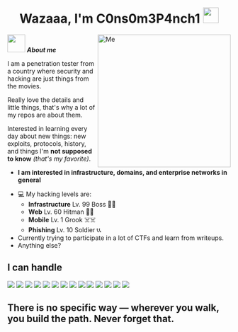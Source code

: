 <h1 align="center"><b>Wazaaa, I'm C0ns0m3P4nch1 </b><img src="https://media.giphy.com/media/hvRJCLFzcasrR4ia7z/giphy.gif" width="35"></h1>

<img align="right" width=300px alt="Me" src="https://64.media.tumblr.com/tumblr_m7kcitO2Em1rvbmclo1_250.gifv" />

<img src="https://media2.giphy.com/media/v1.Y2lkPTc5MGI3NjExa2l6OGUxbzNtMWVlN2Jla3J6YXFtNHoxdjlpamMyb2c1cW92OHRxbCZlcD12MV9pbnRlcm5hbF9naWZfYnlfaWQmY3Q9Zw/077i6AULCXc0FKTj9s/giphy.gif" width="40px">&nbsp;***About me***

I am a penetration tester from a country where security and hacking are just things from the movies.

Really love the details and little things, that's why a lot of my repos are about them.

Interested in learning every day about new things: new exploits, protocols, history, and things I'm **not supposed to know** *(that's my favorite)*.

* **I am interested in infrastructure, domains, and enterprise networks in general**
- 💻 My hacking levels are:
  - **Infrastructure** Lv. 99 Boss  🤑🤑
  - **Web** Lv. 60 Hitman 🥷🥷
  - **Mobile** Lv. 1 Grook ☠️☠️
  - **Phishing** Lv. 10 Soldier 📞📞
- Currently trying to participate in a lot of CTFs and learn from writeups.
- Anything else?

## I can handle

<span>
  <img src="https://img.shields.io/badge/Firefox-FF7139?style=for-the-badge&logo=Firefox-Browser&logoColor=white">
  <img src="https://img.shields.io/badge/mysql-4479A1.svg?style=for-the-badge&logo=mysql&logoColor=white">
  <img src="https://img.shields.io/badge/Neo4j-008CC1?style=for-the-badge&logo=neo4j&logoColor=white">
  <img src="https://img.shields.io/badge/AWS-%23FF9900.svg?style=for-the-badge&logo=amazon-aws&logoColor=white">
  <img src="https://img.shields.io/badge/jenkins-%232C5263.svg?style=for-the-badge&logo=jenkins&logoColor=white">
  <img src="https://img.shields.io/badge/java-%23ED8B00.svg?style=for-the-badge&logo=openjdk&logoColor=white">
  <img src="https://img.shields.io/badge/Kali-268BEE?style=for-the-badge&logo=kalilinux&logoColor=white">
  <img src="https://img.shields.io/badge/Debian-D70A53?style=for-the-badge&logo=debian&logoColor=white">
  <img src="https://img.shields.io/badge/Fedora-294172?style=for-the-badge&logo=fedora&logoColor=white">
  <img src="https://img.shields.io/badge/Linux-FCC624?style=for-the-badge&logo=linux&logoColor=black">
  <img src="https://img.shields.io/badge/Tails%20-56347C?&style=for-the-badge&logo=tails&logoColor=white)">
  <img src="https://img.shields.io/badge/%F0%9F%92%80_WORST_ENEMY_%E2%86%92-red?style=plastic">
  <img src="https://img.shields.io/badge/Windows-0078D6?style=for-the-badge&logo=windows&logoColor=white">
  <img src="https://img.shields.io/badge/Next--Soon-orange?logo=netexec">
</span>




## There is no specific way — wherever you walk, you build the path. Never forget that.
